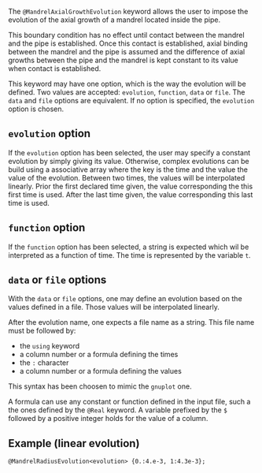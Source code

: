 The `@MandrelAxialGrowthEvolution` keyword allows the user to impose the
evolution of the axial growth of a mandrel located inside the pipe.

This boundary condition has no effect until contact between the mandrel
and the pipe is established. Once this contact is established, axial
binding between the mandrel and the pipe is assumed and the difference
of axial growths between the pipe and the mandrel is kept constant to
its value when contact is established.

This keyword may have one option, which is the way the evolution will
be defined. Two values are accepted: `evolution`, `function`, `data`
or `file`. The `data` and `file` options are equivalent. If no option
is specified, the `evolution` option is chosen.

## `evolution` option

If the `evolution` option has been selected, the user may specify a
constant evolution by simply giving its value. Otherwise, complex
evolutions can be build using a associative array where the key is the
time and the value the value of the evolution. Between two times, the
values will be interpolated linearly. Prior the first declared time
given, the value corresponding the this first time is used. After the
last time given, the value corresponding this last time is used.

## `function` option

If the `function` option has been selected, a string is expected which
wil be interpreted as a function of time. The time is represented by
the variable `t`.

## `data` or `file` options

With the `data` or `file` options, one may define an evolution based
on the values defined in a file. Those values will be interpolated
linearly.

After the evolution name, one expects a file name as a string. This
file name must be followed by:

- the `using` keyword
- a column number or a formula defining the times
- the `:` character
- a column number or a formula defining the values

This syntax has been choosen to mimic the `gnuplot` one.

A formula can use any constant or function defined in the input file,
such a the ones defined by the `@Real` keyword. A variable prefixed by
the `$` followed by a positive integer holds for the value of a
column.

## Example (linear evolution)

~~~~ {.cpp}
@MandrelRadiusEvolution<evolution> {0.:4.e-3, 1:4.3e-3};
~~~~~~~~
